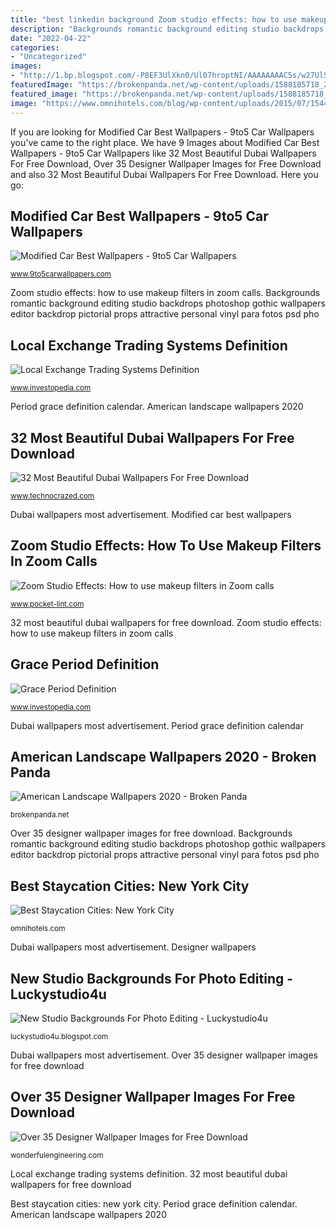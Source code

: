 ```yaml
---
title: "best linkedin background Zoom studio effects: how to use makeup filters in zoom calls"
description: "Backgrounds romantic background editing studio backdrops photoshop gothic wallpapers editor backdrop pictorial props attractive personal vinyl para fotos psd pho"
date: "2022-04-22"
categories:
- "Uncategorized"
images:
- "http://1.bp.blogspot.com/-P8EF3UlXkn0/Ul07hroptNI/AAAAAAAAC5s/w27UlSq7U1U/s1600/Studio-Backgrounds-61.jpg"
featuredImage: "https://brokenpanda.net/wp-content/uploads/1588185718_275_American-Landscape-Wallpapers-2020.jpg"
featured_image: "https://brokenpanda.net/wp-content/uploads/1588185718_275_American-Landscape-Wallpapers-2020.jpg"
image: "https://www.omnihotels.com/blog/wp-content/uploads/2015/07/1544504_702686159750627_1293881048_n.jpg"
---
```


If you are looking for Modified Car Best Wallpapers - 9to5 Car Wallpapers you've came to the right place. We have 9 Images about Modified Car Best Wallpapers - 9to5 Car Wallpapers like 32 Most Beautiful Dubai Wallpapers For Free Download, Over 35 Designer Wallpaper Images for Free Download and also 32 Most Beautiful Dubai Wallpapers For Free Download. Here you go:

## Modified Car Best Wallpapers - 9to5 Car Wallpapers

![Modified Car Best Wallpapers - 9to5 Car Wallpapers](http://www.9to5carwallpapers.com/wp-content/uploads/2016/01/Modified-Car-Best-Wallpapers.jpg "Local exchange trading systems definition")

<small>www.9to5carwallpapers.com</small>

Zoom studio effects: how to use makeup filters in zoom calls. Backgrounds romantic background editing studio backdrops photoshop gothic wallpapers editor backdrop pictorial props attractive personal vinyl para fotos psd pho

## Local Exchange Trading Systems Definition

![Local Exchange Trading Systems Definition](https://www.investopedia.com/thmb/e94Ryuu3PXANen5KTJ74zdsCKOg=/2121x1414/filters:fill(auto,1)/GettyImages-832105060-9a8fce8cd05546d4b2c71f16f0e9a226.jpg "Backgrounds romantic background editing studio backdrops photoshop gothic wallpapers editor backdrop pictorial props attractive personal vinyl para fotos psd pho")

<small>www.investopedia.com</small>

Period grace definition calendar. American landscape wallpapers 2020

## 32 Most Beautiful Dubai Wallpapers For Free Download

![32 Most Beautiful Dubai Wallpapers For Free Download](https://www.technocrazed.com/wp-content/uploads/2015/12/Dubai-Wallpaper-31.jpg "American landscape wallpapers 2020")

<small>www.technocrazed.com</small>

Dubai wallpapers most advertisement. Modified car best wallpapers

## Zoom Studio Effects: How To Use Makeup Filters In Zoom Calls

![Zoom Studio Effects: How to use makeup filters in Zoom calls](https://cdn.pocket-lint.com/r/s/970x/assets/images/155640-homepage-news-feature-how-to-use-zoom-s-studio-effects-filters-to-change-your-makeup-in-video-calls-image1-zwc0ntlyxf.jpg "Modified car best wallpapers")

<small>www.pocket-lint.com</small>

32 most beautiful dubai wallpapers for free download. Zoom studio effects: how to use makeup filters in zoom calls

## Grace Period Definition

![Grace Period Definition](https://www.investopedia.com/thmb/DhCdaaZugG2zkxuM4mwMDu7hS64=/8400x5600/filters:fill(auto,1)/calendar-612235546-c4dd174d2f6c45fc81754f234aeab552.jpg "New studio backgrounds for photo editing")

<small>www.investopedia.com</small>

Dubai wallpapers most advertisement. Period grace definition calendar

## American Landscape Wallpapers 2020 - Broken Panda

![American Landscape Wallpapers 2020 - Broken Panda](https://brokenpanda.net/wp-content/uploads/1588185718_275_American-Landscape-Wallpapers-2020.jpg "Zoom studio effects: how to use makeup filters in zoom calls")

<small>brokenpanda.net</small>

Over 35 designer wallpaper images for free download. Backgrounds romantic background editing studio backdrops photoshop gothic wallpapers editor backdrop pictorial props attractive personal vinyl para fotos psd pho

## Best Staycation Cities: New York City

![Best Staycation Cities: New York City](https://www.omnihotels.com/blog/wp-content/uploads/2015/07/1544504_702686159750627_1293881048_n.jpg "Dubai wallpapers most advertisement")

<small>omnihotels.com</small>

Dubai wallpapers most advertisement. Designer wallpapers

## New Studio Backgrounds For Photo Editing - Luckystudio4u

![New Studio Backgrounds For Photo Editing - Luckystudio4u](http://1.bp.blogspot.com/-P8EF3UlXkn0/Ul07hroptNI/AAAAAAAAC5s/w27UlSq7U1U/s1600/Studio-Backgrounds-61.jpg "Period grace definition calendar")

<small>luckystudio4u.blogspot.com</small>

Dubai wallpapers most advertisement. Over 35 designer wallpaper images for free download

## Over 35 Designer Wallpaper Images For Free Download

![Over 35 Designer Wallpaper Images for Free Download](http://wonderfulengineering.com/wp-content/uploads/2014/04/designer-wallpapers-6.jpg "32 most beautiful dubai wallpapers for free download")

<small>wonderfulengineering.com</small>

Local exchange trading systems definition. 32 most beautiful dubai wallpapers for free download

Best staycation cities: new york city. Period grace definition calendar. American landscape wallpapers 2020
